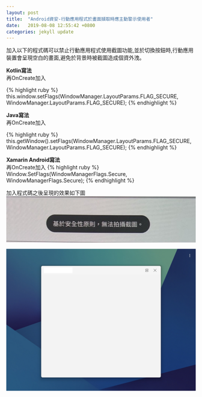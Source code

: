 ```yaml
---
layout: post
title:  "Android資安-行動應用程式於畫面擷取時應主動警示使用者"
date:   2019-08-08 12:55:42 +0800
categories: jekyll update
---
```

加入以下的程式碼可以禁止行動應用程式使用截圖功能,並於切換按鈕時,行動應用裝置會呈現空白的畫面,避免於背景時被截圖造成個資外洩。

**Kotlin寫法**  
再OnCreate加入

{% highlight ruby %}
this.window.setFlags(WindowManager.LayoutParams.FLAG_SECURE, WindowManager.LayoutParams.FLAG_SECURE);
{% endhighlight %}

**Java寫法**  
再OnCreate加入

{% highlight ruby %}
this.getWindow().setFlags(WindowManager.LayoutParams.FLAG_SECURE,WindowManager.LayoutParams.FLAG_SECURE);
{% endhighlight %}

**Xamarin Android寫法**  
再OnCreate加入
{% highlight ruby %}
Window.SetFlags(WindowManagerFlags.Secure, WindowManagerFlags.Secure);
{% endhighlight %}

加入程式碼之後呈現的效果如下圖  
![禁止截圖提示](https://raw.githubusercontent.com/Li-Chao-Chang/Blog/master/_posts/images/201908081255/Android01.jpg)  

![背景狀態畫面](https://raw.githubusercontent.com/Li-Chao-Chang/Blog/master/_posts/images/201908081255/Android02.jpg)

[jekyll-docs]: https://jekyllrb.com/docs/home
[jekyll-gh]:   https://github.com/jekyll/jekyll
[jekyll-talk]: https://talk.jekyllrb.com/
